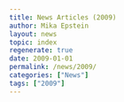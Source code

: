 ```yaml
---
title: News Articles (2009)
author: Mika Epstein
layout: news
topic: index
regenerate: true
date: 2009-01-01
permalink: /news/2009/
categories: ["News"]
tags: ["2009"]
---
```

